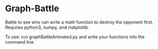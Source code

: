 # Graph-Battle
Battle to see who can write a math function to destroy the opponent first.  Requires python3, numpy, and matplotlib.

To use: run graphBattleAnimated.py and write your functions into the command line.
